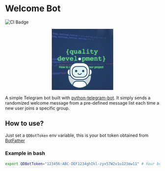 # Welcome Bot
![CI Badge](https://github.com/QD-2022/Welcome-Bot/actions/workflows/ci.yml/badge.svg)

<p align="center">
    <img src="icon.jpeg" alt="logo" width="200">
</p>

A simple Telegram bot built with [python-telegram-bot](https://python-telegram-bot.org/).
It simply sends a randomized welcome message from a pre-defined message list each time a new user joins a specific group.

## How to use?
Just set a `QDBotToken` env variable, this is your bot token obtained from [BotFather](https://t.me/botfather)

### Example in bash
```bash
export QDBotToken="123456:ABC-DEF1234ghIkl-zyx57W2v1u123ew11" # Your bot token
```

